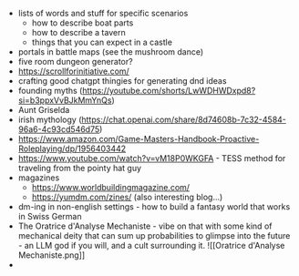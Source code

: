 - lists of words and stuff for specific scenarios
  - how to describe boat parts
  - how to describe a tavern
  - things that you can expect in a castle
- portals in battle maps (see the mushroom dance)
- five room dungeon generator?
- https://scrollforinitiative.com/
- crafting good chatgpt thingies for generating dnd ideas
- founding myths (https://youtube.com/shorts/LwWDHWDxpd8?si=b3ppxVvBJkMmYnQs)
- Aunt Griselda
- irish mythology (https://chat.openai.com/share/8d74608b-7c32-4584-96a6-4c93cd546d75)
- https://www.amazon.com/Game-Masters-Handbook-Proactive-Roleplaying/dp/1956403442
- https://www.youtube.com/watch?v=vM18P0WKGFA - TESS method for traveling from the pointy hat guy
- magazines
	- https://www.worldbuildingmagazine.com/
	- https://yumdm.com/zines/ (also interesting blog...)
- dm-ing in non-english settings - how to build a fantasy world that works in Swiss German
- The Oratrice d'Analyse Mechaniste - vibe on that with some kind of mechanical deity that can sum up probabilities to glimpse into the future - an LLM god if you will, and a cult surrounding it. ![[Oratrice d'Analyse Mechaniste.png]]
- 
